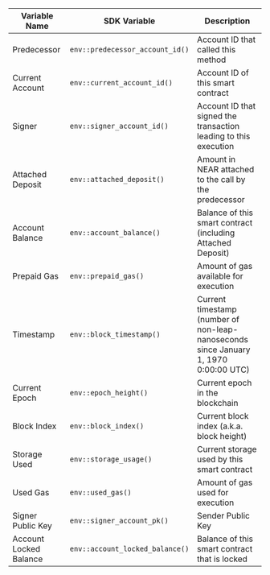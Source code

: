 <TableRs>

| Variable Name          | SDK Variable                    | Description                                                            |
| ---------------------- | ------------------------------- | ---------------------------------------------------------------------- |
| Predecessor            | `env::predecessor_account_id()` | Account ID that called this method                                     |
| Current Account        | `env::current_account_id()`     | Account ID of this smart contract                                      |
| Signer                 | `env::signer_account_id()`      | Account ID that signed the transaction leading to this execution |
| Attached Deposit       | `env::attached_deposit()`       | Amount in NEAR attached to the call by the predecessor                                    |
| Account Balance        | `env::account_balance()`        | Balance of this smart contract (including Attached Deposit)            |
| Prepaid Gas            | `env::prepaid_gas()`            | Amount of gas available for execution                                  |
| Timestamp              | `env::block_timestamp()`        | Current timestamp (number of non-leap-nanoseconds since January 1, 1970 0:00:00 UTC)|
| Current Epoch          | `env::epoch_height()`           | Current epoch in the blockchain                                        |
| Block Index            | `env::block_index()`            | Current block index (a.k.a. block height)                              |
| Storage Used           | `env::storage_usage()`          | Current storage used by this smart contract                            |
| Used Gas               | `env::used_gas()`               | Amount of gas used for execution                                       |
| Signer Public Key      | `env::signer_account_pk()`      | Sender Public Key                                                      |
| Account Locked Balance | `env::account_locked_balance()` | Balance of this smart contract that is locked                          |

</TableRs>
